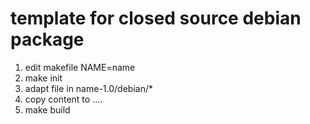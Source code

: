 template for closed source debian package
=========================================

1. edit makefile NAME=name
2. make init
3. adapt file in name-1.0/debian/*
4. copy content to ....
5. make build

